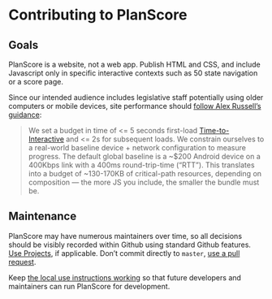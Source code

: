 # Contributing to PlanScore

Goals
--

PlanScore is a website, not a web app. Publish HTML and CSS, and include Javascript
only in specific interactive contexts such as 50 state navigation or a score page.

Since our intended audience includes legislative staff potentially
using older computers or mobile devices, site performance should
[follow Alex Russell’s guidance](https://infrequently.org/2017/10/can-you-afford-it-real-world-web-performance-budgets/):

> We set a budget in time of <= 5 seconds first-load
> [Time-to-Interactive](https://developers.google.com/web/tools/lighthouse/audits/time-to-interactive)
> and <= 2s for subsequent loads. We constrain ourselves to a real-world
> baseline device + network configuration to measure progress. The default
> global baseline is a ~$200 Android device on a 400Kbps link with a 400ms
> round-trip-time (“RTT”). This translates into a budget of ~130-170KB of
> critical-path resources, depending on composition — the more JS you include,
> the smaller the bundle must be.

Maintenance
--

PlanScore may have numerous maintainers over time, so all decisions
should be visibly recorded within Github using standard Github features.
[Use Projects](https://github.com/PlanScore/PlanScore/projects), if applicable.
Don’t commit directly to `master`, [use a pull request](https://github.com/PlanScore/PlanScore/pulls).

Keep [the local use instructions working](README.md#install-for-local-development)
so that future developers and maintainers can run PlanScore for development.